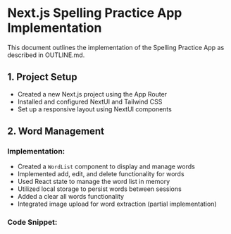 # Next.js Spelling Practice App Implementation

This document outlines the implementation of the Spelling Practice App as described in OUTLINE.md.

## 1. Project Setup

- Created a new Next.js project using the App Router
- Installed and configured NextUI and Tailwind CSS
- Set up a responsive layout using NextUI components

## 2. Word Management

### Implementation:
- Created a `WordList` component to display and manage words
- Implemented add, edit, and delete functionality for words
- Used React state to manage the word list in memory
- Utilized local storage to persist words between sessions
- Added a clear all words functionality
- Integrated image upload for word extraction (partial implementation)

### Code Snippet: